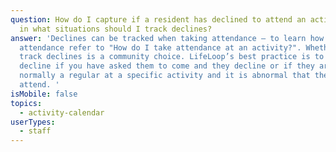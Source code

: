 ```yaml
---
question: How do I capture if a resident has declined to attend an activity and
  in what situations should I track declines?
answer: 'Declines can be tracked when taking attendance – to learn how to take
  attendance refer to "How do I take attendance at an activity?". Whether you
  track declines is a community choice. LifeLoop’s best practice is to choose
  decline if you have asked them to come and they decline or if they are
  normally a regular at a specific activity and it is abnormal that they did not
  attend. '
isMobile: false
topics:
  - activity-calendar
userTypes:
  - staff
---
```

